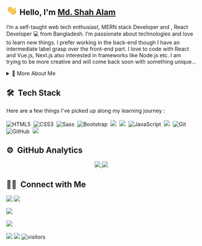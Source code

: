 ## <img src="https://raw.githubusercontent.com/ABSphreak/ABSphreak/master/gifs/Hi.gif" width="30px" height="25px"> Hello, I'm [Md. Shah Alam](https://mdshahco.github.io/)

I’m a self-taught web tech enthusiast, MERN stack Developer and , React Developer 💻 from Bangladesh. I’m passionate about technologies and love to learn new things. I prefer working in the back-end though I have an intermediate label grasp over the front-end part. I love to code with React and Vue.js, Next.js also interested in frameworks like Node.js etc. I am trying to be more creative and will come back soon with something unique...



<details>
  <summary>🧑 More About Me</summary>

  - 🎓 &nbsp;I've completed my B.Sc in Mathematics.
  - 💡 &nbsp;I'm passionate about Web Dev & like to explore new technologies and develop software solutions and quick hacks.
  - 🌱 &nbsp;I'm on track for learning more about Artificial Intelligence, and Cyber Security.
  - 💬 &nbsp;Feel free to reach out to me for pro bono consulting and volunteering, or just for some interesting discussion.
  - ✉️ &nbsp;You can knock me an email at mdshahco247@gmail.com! I'll try to respond as soon as I can.
  - 📄 &nbsp;Please have a look at my [Resume](https://mdshahco.github.io) for more details about me. I'm open to feedback and suggestions!
  - 🔭 I’m currently looking for new opportunities. Available for Work.
</details>



## 🛠 &nbsp;Tech Stack

Here are a few things I've picked up along my learning journey : <br><br>
![HTML5](https://img.shields.io/badge/-HTML5-%23E44D27?style=flat-square&logo=html5&logoColor=ffffff)&nbsp;
![CSS3](https://img.shields.io/badge/-CSS3-%231572B6?style=flat-square&logo=css3)&nbsp;
![Sass](https://img.shields.io/badge/-Sass-%23CC6699?style=flat-square&logo=sass&logoColor=ffffff)&nbsp;
![Bootstrap](https://img.shields.io/badge/-Bootstrap-563D7C?style=flat-square&logo=Bootstrap)&nbsp;
<img src="https://img.shields.io/badge/Tailwind_CSS-38B2AC?style=flat-square&logo=tailwind-css&logoColor=white"/>&nbsp;
<img src="https://img.shields.io/badge/Vue.js-35495E?style=flat-square&logo=vue.js&logoColor=4FC08D"/>&nbsp;
![JavaScript](https://img.shields.io/badge/-JavaScript-%23F7DF1C?style=flat-square&logo=javascript&logoColor=000000&labelColor=%23F7DF1C&color=%23FFCE5A)&nbsp;
<img src="https://img.shields.io/badge/Wordpress%20-%231572B6.svg?&style=flat-square&logo=wordpress&logoColor=white"/>&nbsp;
![Git](https://img.shields.io/badge/-Git-35495E?style=flat&logo=git)&nbsp;
![GitHub](https://img.shields.io/badge/-GitHub-414141?style=flat-square&logo=github)&nbsp;
<img src="https://img.shields.io/badge/-Visual%20Studio%20Code-007ACC?style=flat-square&logo=Visual%20Studio%20Code&logoColor=white"/>&nbsp;


## ⚙️ &nbsp;GitHub Analytics

<p align="center">
<a href="https://github.com/mdshahco">
  <img height="180em" src="https://github-readme-stats-eight-theta.vercel.app/api?username=mdshahco&show_icons=true&theme=algolia&include_all_commits=true&count_private=true"/>
  <img height="180em" src="https://github-readme-stats.vercel.app/api/top-langs?username=mdshahco&layout=compact&theme=algolia&include_all_commits=true&count_private=true&langs_count=8"/>
</a>
</p> 


## 🤝🏻 &nbsp;Connect with Me

<a href="mailto:mdshahco247@gmail.com"><img src="https://img.shields.io/badge/-Mail Me-D14836?style=flat&logo=Gmail&logoColor=white"/></a>
<a href="https://mdshahco.github.io/"><img src="https://img.shields.io/badge/Website-3b5998?style=flat-square&logo=google-chrome&logoColor=white"/></a>

<a href="https://www.linkedin.com/in/mdshahalamofficial/"><img src="https://img.shields.io/badge/-LinkedIn-blue?style=flat-square&logo=Linkedin&logoColor=white"/></a>

<a href="https://github.com/mdshahco"><img src="https://img.shields.io/badge/-GitHub-414141?style=flat-square&labelColor=414141&logo=github&logoColor=white"/></a>

<a href="https://join.skype.com/invite/p8Ub4CnbebrK"><img src="https://img.shields.io/badge/-Skype-00aff0?style=flat&logo=skype&logoColor=white"/></a>
<a href="https://m.me/Shahedchysuzan"><img src="https://img.shields.io/badge/-Messenger-1877F2?style=flat&logo=messenger&logoColor=white"/></a>
![visitors](https://visitor-badge.laobi.icu/badge?page_id=mdshahco.mdshahco)
